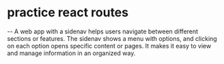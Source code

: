 # practice react routes

-- A web app with a sidenav helps users navigate between different sections or features. The sidenav shows a menu with options, and clicking on each option opens specific content or pages. It makes it easy to view and manage information in an organized way.
